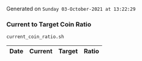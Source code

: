 Generated on `Sunday 03-October-2021 at 13:22:29`

### Current to Target Coin Ratio
`current_coin_ratio.sh`

Date|Current|Target|Ratio
---|---|---|---
